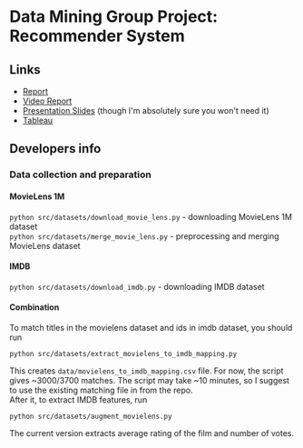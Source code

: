 # Data Mining Group Project: Recommender System
## Links
- [Report](https://github.com/homomorfism/data-mining-project/blob/main/Report.pdf)
- [Video Report](https://youtu.be/JGu9R1OfJJ4)
- [Presentation Slides](https://docs.google.com/presentation/d/1-Jgbv7lyp4KOXJcu_9RxMHoH6h5NrO-Uhh0CArOElRs/edit?usp=sharing) (though I'm absolutely sure you won't need it)
- [Tableau](https://public.tableau.com/app/profile/lada.morozova8590/viz/DataMiningProject_16512340731190/Story1)


## Developers info

### Data collection and preparation
#### MovieLens 1M
`python src/datasets/download_movie_lens.py` - downloading MovieLens 1M dataset  
`python src/datasets/merge_movie_lens.py` - preprocessing and merging MovieLens dataset

#### IMDB
`python src/datasets/download_imdb.py` - downloading IMDB dataset

#### Combination
To match titles in the movielens dataset and ids in imdb dataset, you should run
```
python src/datasets/extract_movielens_to_imdb_mapping.py
```  
This creates `data/movielens_to_imdb_mapping.csv` file. For now, the script gives 
~3000/3700 matches. The script may take ~10 minutes, so I suggest to use the 
existing matching file in from the repo.  
After it, to extract IMDB features, run
```
python src/datasets/augment_movielens.py
```  
The current version extracts average rating of the film and number of votes.

